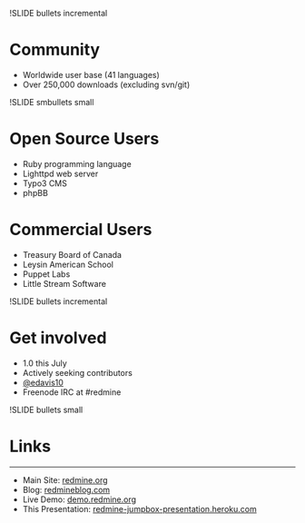 !SLIDE bullets incremental
# Community

* Worldwide user base (41 languages)
* Over 250,000 downloads (excluding svn/git)

!SLIDE smbullets small
# Open Source Users

* Ruby programming language
* Lighttpd web server
* Typo3 CMS
* phpBB

# Commercial Users

* Treasury Board of Canada
* Leysin American School
* Puppet Labs
* Little Stream Software

!SLIDE bullets incremental
# Get involved

* 1.0 this July
* Actively seeking contributors
* [@edavis10](http://twitter.com/edavis10)
* Freenode IRC at #redmine

!SLIDE bullets small
# Links

---

* Main Site: [redmine.org](http://www.redmine.org)
* Blog: [redmineblog.com](http://redmineblog.com)
* Live Demo: [demo.redmine.org](http://demo.redmine.org)
* This Presentation: [redmine-jumpbox-presentation.heroku.com](http://redmine-jumpbox-presentation.heroku.com)
